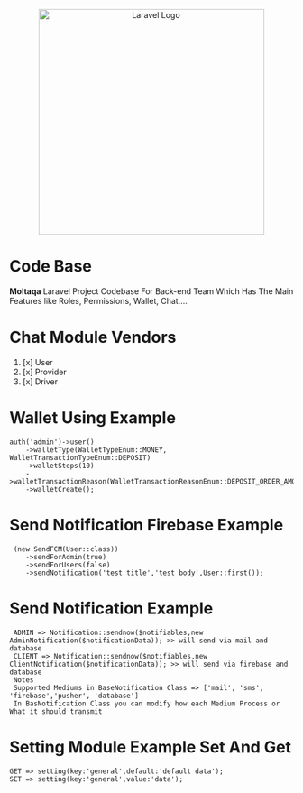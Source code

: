 <p align="center"><a href="https://laravel.com" target="_blank"><img src="https://raw.githubusercontent.com/laravel/art/master/logo-lockup/5%20SVG/2%20CMYK/1%20Full%20Color/laravel-logolockup-cmyk-red.svg" width="400" alt="Laravel Logo"></a></p>



# Code Base

**Moltaqa** Laravel Project Codebase For Back-end Team
Which Has The Main Features like
Roles, Permissions, Wallet, Chat....

# Chat Module Vendors
1. [x] User
2. [x] Provider
3. [x] Driver

# Wallet Using Example

    auth('admin')->user()
        ->walletType(WalletTypeEnum::MONEY, WalletTransactionTypeEnum::DEPOSIT)
        ->walletSteps(10)
        ->walletTransactionReason(WalletTransactionReasonEnum::DEPOSIT_ORDER_AMOUNT)
        ->walletCreate();

# Send Notification Firebase Example

     (new SendFCM(User::class))
        ->sendForAdmin(true)
        ->sendForUsers(false)
        ->sendNotification('test title','test body',User::first());

# Send Notification Example

     ADMIN => Notification::sendnow($notifiables,new AdminNotification($notificationData)); >> will send via mail and database
     CLIENT => Notification::sendnow($notifiables,new ClientNotification($notificationData)); >> will send via firebase and database
     Notes
     Supported Mediums in BaseNotification Class => ['mail', 'sms', 'firebase','pusher', 'database']
     In BasNotification Class you can modify how each Medium Process or What it should transmit

# Setting Module Example Set And Get

    GET => setting(key:'general',default:'default data');
    SET => setting(key:'general',value:'data');

